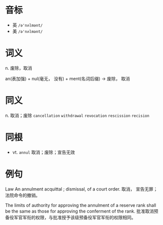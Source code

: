 # 音标

- 英 `/ə'nʌlmənt/`
- 美 `/ə'nʌlmənt/`

# 词义

n. 废除，取消




an(表加强) + nul(毫无， 没有) + ment(名词后缀) → 废除， 取消

# 同义

n. 取消；废除
`cancellation` `withdrawal` `revocation` `rescission` `recision`

# 同根

- vt. `annul` 取消；废除；宣告无效

# 例句

Law An annulment acquittal ; dismissal, of a court order.
取消， 宣告无罪； 法院命令的撤销。

The limits of authority for approving the annulment of a reserve rank shall be the same as those for approving the conferment of the rank.
批准取消预备役军官军衔的权限，与批准授予该级预备役军官军衔的权限相同。


